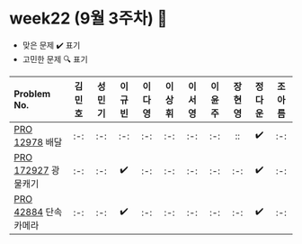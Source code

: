 # week22 (9월 3주차) :pencil:

- 맞은 문제 :heavy_check_mark: 표기
- 고민한 문제 :mag: 표기

| Problem No.                                                                                       | 김민호 | 성민기 | 이규빈 | 이다영 | 이상휘 | 이서영 | 이윤주 | 장현영 | 정다운 | 조아름 |
| :------------------------------------------------------------------------------------------------ | :----: | :----: | :----: | :----: | :----: | :----: | :----: | :----: | :----: | :----: |
| [PRO 12978](https://school.programmers.co.kr/learn/courses/30/lessons/12978) 배달 |   :-:   |  :-:   |   :-:   |   :-:   |   :-:   |   :-:   |   :-:  |   ::   |   :heavy_check_mark:   |   :-:  |
| [PRO 172927](https://school.programmers.co.kr/learn/courses/30/lessons/172927) 광물캐기 |  :-:   |  :-:   |  :heavy_check_mark:   |   :-:   |   :-:   |  :-:   |  :-:  |   :-:   |  :heavy_check_mark:   |  :-:   |
| [PRO 42884](https://school.programmers.co.kr/learn/courses/30/lessons/42884) 단속카메라 |   :-:   |  :-:   |   :heavy_check_mark:   |  :-:   |   :-:   |   :-:   |  :-:  |  :-:   |  :heavy_check_mark:   |  :-:   |
